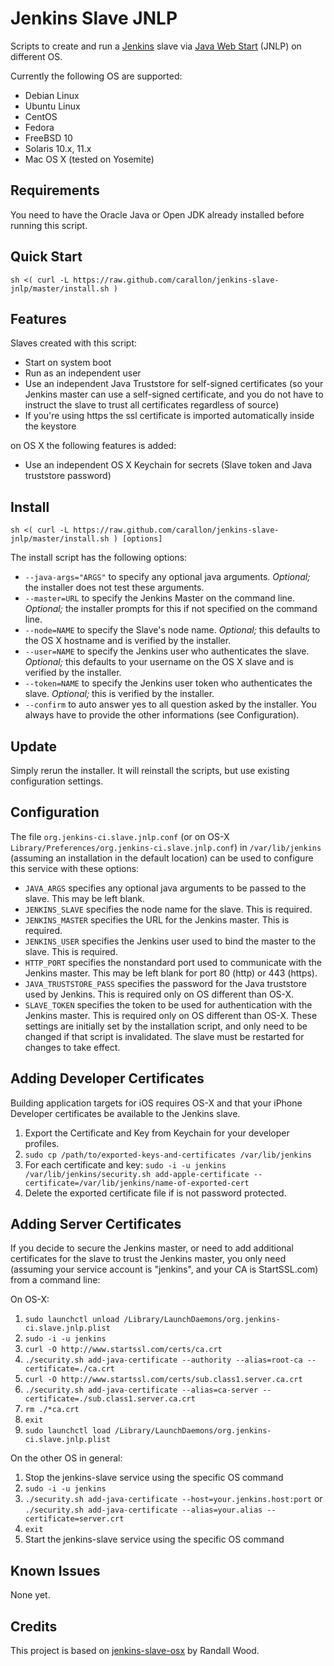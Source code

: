 # Jenkins Slave JNLP

Scripts to create and run a [Jenkins](http://jenkins-ci.org) slave via [Java Web Start](https://wiki.jenkins-ci.org/display/JENKINS/Distributed+builds#Distributedbuilds-LaunchslaveagentviaJavaWebStart) (JNLP) on different OS.

Currently the following OS are supported:
- Debian Linux
- Ubuntu Linux
- CentOS
- Fedora
- FreeBSD 10
- Solaris 10.x, 11.x
- Mac OS X (tested on Yosemite)

## Requirements
You need to have the Oracle Java or Open JDK already installed before running this script.



## Quick Start
`sh <( curl -L https://raw.github.com/carallon/jenkins-slave-jnlp/master/install.sh )`



## Features
Slaves created with this script:
* Start on system boot
* Run as an independent user
* Use an independent Java Truststore for self-signed certificates (so your Jenkins master can use a self-signed certificate, and you do not have to instruct the slave to trust all certificates regardless of source)
* If you're using https the ssl certificate is imported automatically inside the keystore

on OS X the following features is added:
* Use an independent OS X Keychain for secrets (Slave token and Java truststore password)



## Install
`sh <( curl -L https://raw.github.com/carallon/jenkins-slave-jnlp/master/install.sh ) [options]`

The install script has the following options:
* `--java-args="ARGS"` to specify any optional java arguments. *Optional;* the installer does not test these arguments.
* `--master=URL` to specify the Jenkins Master on the command line. *Optional;* the installer prompts for this if not specified on the command line.
* `--node=NAME` to specify the Slave's node name. *Optional;* this defaults to the OS X hostname and is verified by the installer.
* `--user=NAME` to specify the Jenkins user who authenticates the slave. *Optional;* this defaults to your username on the OS X slave and is verified by the installer.
* `--token=NAME` to specify the Jenkins user token who authenticates the slave. *Optional;* this is verified by the installer.
* `--confirm` to auto answer yes to all question asked by the installer. You always have to provide the other informations (see Configuration).



## Update
Simply rerun the installer. It will reinstall the scripts, but use existing configuration settings.



## Configuration
The file ``org.jenkins-ci.slave.jnlp.conf`` (or on OS-X ``Library/Preferences/org.jenkins-ci.slave.jnlp.conf``) in ``/var/lib/jenkins`` (assuming an installation in the default location) can be used to configure this service with these options:
* `JAVA_ARGS` specifies any optional java arguments to be passed to the slave. This may be left blank.
* `JENKINS_SLAVE` specifies the node name for the slave. This is required.
* `JENKINS_MASTER` specifies the URL for the Jenkins master. This is required.
* `JENKINS_USER` specifies the Jenkins user used to bind the master to the slave. This is required.
* `HTTP_PORT` specifies the nonstandard port used to communicate with the Jenkins master. This may be left blank for port 80 (http) or 443 (https).
* `JAVA_TRUSTSTORE_PASS` specifies the password for the Java truststore used by Jenkins. This is required only on OS different than OS-X.
* `SLAVE_TOKEN` specifies the token to be used for authentication with the Jenkins master. This is required only on OS different than OS-X.
These settings are initially set by the installation script, and only need to be changed if that script is invalidated. The slave must be restarted for changes to take effect.

## Adding Developer Certificates
Building application targets for iOS requires OS-X and that your iPhone Developer certificates be available to the Jenkins slave.

1. Export the Certificate and Key from Keychain for your developer profiles.
2. `sudo cp /path/to/exported-keys-and-certificates /var/lib/jenkins`
3. For each certificate and key:
   `sudo -i -u jenkins /var/lib/jenkins/security.sh add-apple-certificate --certificate=/var/lib/jenkins/name-of-exported-cert`
4. Delete the exported certificate file if is not password protected.

## Adding Server Certificates
If you decide to secure the Jenkins master, or need to add additional certificates for the slave to trust the Jenkins master, you only need (assuming your service account is "jenkins", and your CA is StartSSL.com) from a command line:

On OS-X:

1. `sudo launchctl unload /Library/LaunchDaemons/org.jenkins-ci.slave.jnlp.plist`
2. `sudo -i -u jenkins`
3. `curl -O http://www.startssl.com/certs/ca.crt`
4. `./security.sh add-java-certificate --authority --alias=root-ca --certificate=./ca.crt`
5. `curl -O http://www.startssl.com/certs/sub.class1.server.ca.crt`
6. `./security.sh add-java-certificate --alias=ca-server --certificate=./sub.class1.server.ca.crt`
7. `rm ./*ca.crt`
8. `exit`
9. `sudo launchctl load /Library/LaunchDaemons/org.jenkins-ci.slave.jnlp.plist`

On the other OS in general:

1. Stop the jenkins-slave service using the specific OS command
2. `sudo -i -u jenkins`
3. `./security.sh add-java-certificate --host=your.jenkins.host:port`
   or
   `./security.sh add-java-certificate --alias=your.alias --certificate=server.crt`
4. `exit`
5. Start the jenkins-slave service using the specific OS command



## Known Issues
None yet.



## Credits
This project is based on [jenkins-slave-osx](https://github.com/rhwood/jenkins-slave-osx.git) by Randall Wood.
